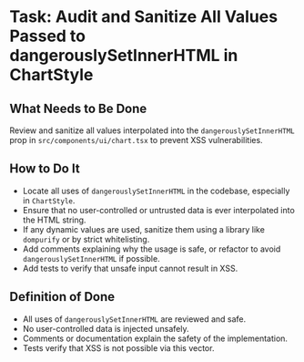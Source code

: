 # Task: Audit and Sanitize All Values Passed to dangerouslySetInnerHTML in ChartStyle

## What Needs to Be Done
Review and sanitize all values interpolated into the `dangerouslySetInnerHTML` prop in `src/components/ui/chart.tsx` to prevent XSS vulnerabilities.

## How to Do It
- Locate all uses of `dangerouslySetInnerHTML` in the codebase, especially in `ChartStyle`.
- Ensure that no user-controlled or untrusted data is ever interpolated into the HTML string.
- If any dynamic values are used, sanitize them using a library like `dompurify` or by strict whitelisting.
- Add comments explaining why the usage is safe, or refactor to avoid `dangerouslySetInnerHTML` if possible.
- Add tests to verify that unsafe input cannot result in XSS.

## Definition of Done
- All uses of `dangerouslySetInnerHTML` are reviewed and safe.
- No user-controlled data is injected unsafely.
- Comments or documentation explain the safety of the implementation.
- Tests verify that XSS is not possible via this vector. 